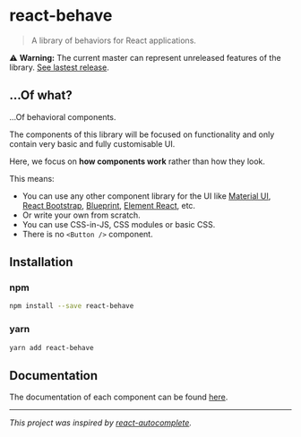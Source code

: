 <!--
  THIS FILE WAS GENERATED!
  Don't make any changes in it, update README-template.md instead.
  If you still need to make changes in this file, remove this header so it won't be overridden.
-->

# react-behave

> A library of behaviors for React applications.

⚠️ **Warning:** The current master can represent unreleased features of the library.
[See lastest release](https://github.com/simonrelet/react-behave/tree/1.0.0-alpha.5).

## ...Of what?

...Of behavioral components.

The components of this library will be focused on functionality and only contain very basic and fully customisable UI.

Here, we focus on **how components work** rather than how they look.

This means:

- You can use any other component library for the UI like [Material UI](https://material-ui.com/), [React Bootstrap](https://react-bootstrap.github.io/), [Blueprint](http://blueprintjs.com/), [Element React](https://eleme.github.io/element-react/#/en-US/quick-start), etc.
- Or write your own from scratch.
- You can use CSS-in-JS, CSS modules or basic CSS.
- There is no `<Button />` component.

## Installation

### npm

```sh
npm install --save react-behave
```

### yarn

```sh
yarn add react-behave
```

## Documentation

The documentation of each component can be found [here](https://github.com/simonrelet/react-behave/tree/1.0.0-alpha.5/docs).

---

_This project was inspired by [react-autocomplete](https://github.com/reactjs/react-autocomplete)._
